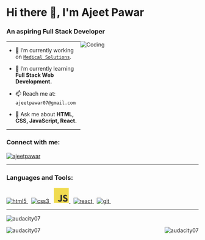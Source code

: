 <h1 align="left">Hi there 👋, I'm Ajeet Pawar</h1>
<h3 align="left">An aspiring Full Stack Developer</h3>
<img align="right" alt="Coding" height="310" width="310" src="https://img.freepik.com/free-vector/cute-man-working-laptop-cartoon-vector-icon-illustration-people-technology-icon-concept-isolated_138676-9123.jpg?w=740&t=st=1694844260~exp=1694844860~hmac=0ae4e7823f9b2e937192397f73945944e95cc18a97fa85be0d374402c40404f0">

<!-- <p align="left"> <a href="https://github.com/ryo-ma/github-profile-trophy"><img src="https://github-profile-trophy.vercel.app/?username=audacity07" alt="audacity07" /></a> </p> -->

<hr>

- 🔭 I’m currently working on <a href="https://medical-solutions.vercel.app/" target="blank">`Medical Solutions`</a>.

- 🌱 I’m currently learning **Full Stack Web Development.**

- 📫 Reach me at: `ajeetpawar07@gmail.com`

<!-- - 👨‍💻 All of my projects are available at <a href="" target="blank">`portfolio`</a>. -->

- 💬 Ask me about **HTML, CSS, JavaScript, React.**

<hr>

<h3 align="left">Connect with me:</h3>
<p align="left">
<a href="https://linkedin.com/in/ajeetpawar/" target="blank"><img align="center" src="https://www.vectorlogo.zone/logos/linkedin/linkedin-tile.svg" alt="ajeetpawar" height="40" width="40" /></a>
</p>

<hr>

<h3 align="left">Languages and Tools:</h3>
<p align="left"> 
<a href="https://www.w3.org/html/" target="_blank" rel="noreferrer"> 
<img src="https://www.vectorlogo.zone/logos/w3_html5/w3_html5-icon.svg" alt="html5" width="40" height="40"/> 
</a> &nbsp;
<a href="https://www.w3schools.com/css/" target="_blank" rel="noreferrer"> 
<img src="https://www.vectorlogo.zone/logos/w3_css/w3_css-icon.svg" alt="css3" width="40" height="40"/> 
</a> &nbsp;
<a href="https://developer.mozilla.org/en-US/docs/Web/JavaScript" target="_blank" rel="noreferrer"> 
<img src="https://raw.githubusercontent.com/devicons/devicon/master/icons/javascript/javascript-original.svg" alt="javascript" width="40" height="40"/> 
</a> &nbsp;
<a href="https:/react.dev/learn" target="_blank" rel="noreferrer"> 
<img src="https://www.vectorlogo.zone/logos/reactjs/reactjs-icon.svg" alt="react" width="40" height="40"/> 
</a> &nbsp;
<!-- <a href="https://nodejs.org" target="_blank" rel="noreferrer"> 
<img src="https://raw.githubusercontent.com/devicons/devicon/master/icons/nodejs/nodejs-original-wordmark.svg" alt="nodejs" width="40" height="40"/> 
</a> &nbsp; 
<a href="https://expressjs.com" target="_blank" rel="noreferrer"> 
<img src="https://img.shields.io/badge/Express.js-000000?style=for-the-badge&logo=express&logoColor=white" alt="express" width="120" height="40"/> 
</a> &nbsp;
<a href="https://www.mongodb.com/" target="_blank" rel="noreferrer"> 
<img src="https://raw.githubusercontent.com/devicons/devicon/master/icons/mongodb/mongodb-original-wordmark.svg" alt="mongodb" width="40" height="40"/> 
</a> &nbsp; -->
<a href="https://git-scm.com/" target="_blank" rel="noreferrer"> 
<img src="https://www.vectorlogo.zone/logos/git-scm/git-scm-icon.svg" alt="git" width="40" height="40"/> 
</a> &nbsp;
<!-- <a href="\https://learn.microsoft.com/en-us/windows-server/administration/windows-commands/powershell" target="_blank" rel="noreferrer">
<img src="https://img.shields.io/badge/powershell-5391FE?style=for-the-badge&logo=powershell&logoColor=white" alt="powershell" height="30" width="100"/> 
</a> &nbsp;
<a href="https://postman.com" target="_blank" rel="noreferrer"> <img src="https://www.vectorlogo.zone/logos/getpostman/getpostman-icon.svg" alt="postman" width="40" height="40"/> 
</a> -->
</p>

<hr>

<p align="left"> <img src="https://komarev.com/ghpvc/?username=audacity07&label=Profile%20views&color=0e75b6&style=flat" alt="audacity07" /> </p>

<p><img align="left" src="https://github-readme-stats-git-masterrstaa-rickstaa.vercel.app/api?username=audacity07" alt="audacity07" width="400"/></p>

<p>&nbsp;<img align="right" src="https://github-readme-stats.vercel.app/api/top-langs?username=audacity07&layout=compact" alt="audacity07" /></p>
